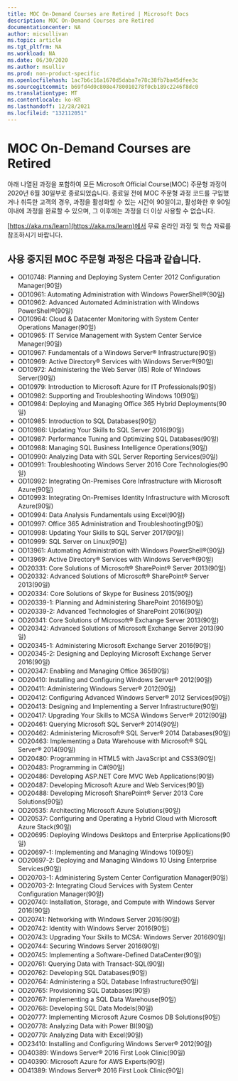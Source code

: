 ```yaml
---
title: MOC On-Demand Courses are Retired | Microsoft Docs
description: MOC On-Demand Courses are Retired
documentationcenter: NA
author: micsullivan
ms.topic: article
ms.tgt_pltfrm: NA
ms.workload: NA
ms.date: 06/30/2020
ms.author: msulliv
ms.prod: non-product-specific
ms.openlocfilehash: 1ac7b6c16a1670d5daba7e78c38fb7ba45dfee3c
ms.sourcegitcommit: b69fd4d0c808e4780010278f0cb189c2246f8dc0
ms.translationtype: MT
ms.contentlocale: ko-KR
ms.lasthandoff: 12/28/2021
ms.locfileid: "132112051"
---
```

# <a name="moc-on-demand-courses-are-retired"></a>MOC On-Demand Courses are Retired

아래 나열된 과정을 포함하여 모든 Microsoft Official Course(MOC) 주문형 과정이 2020년 6월 30일부로 종료되었습니다.  종료일 전에 MOC 주문형 과정 코드를 구입했거나 취득한 고객의 경우, 과정을 활성화할 수 있는 시간이 90일이고, 활성화한 후 90일 이내에 과정을 완료할 수 있으며, 그 이후에는 과정을 더 이상 사용할 수 없습니다.

[https://aka.ms/learn](https://aka.ms/learn)에서 무료 온라인 과정 및 학습 자료를 참조하시기 바랍니다.

## <a name="retired-moc-on-demand-courses-include"></a>사용 중지된 MOC 주문형 과정은 다음과 같습니다.

- OD10748: Planning and Deploying System Center 2012 Configuration Manager(90일)
- OD10961: Automating Administration with Windows PowerShell®(90일)
- OD10962: Advanced Automated Administration with Windows PowerShell®(90일)  
- OD10964: Cloud & Datacenter Monitoring with System Center Operations Manager(90일)  
- OD10965: IT Service Management with System Center Service Manager(90일)  
- OD10967: Fundamentals of a Windows Server® Infrastructure(90일)  
- OD10969: Active Directory® Services with Windows Server®(90일)  
- OD10972: Administering the Web Server (IIS) Role of Windows Server(90일)  
- OD10979: Introduction to Microsoft Azure for IT Professionals(90일)  
- OD10982: Supporting and Troubleshooting Windows 10(90일)  
- OD10984: Deploying and Managing Office 365 Hybrid Deployments(90일)  
- OD10985: Introduction to SQL Databases(90일)  
- OD10986: Updating Your Skills to SQL Server 2016(90일)  
- OD10987: Performance Tuning and Optimizing SQL Databases(90일)  
- OD10988: Managing SQL Business Intelligence Operations(90일)  
- OD10990: Analyzing Data with SQL Server Reporting Services(90일)  
- OD10991: Troubleshooting Windows Server 2016 Core Technologies(90일)  
- OD10992: Integrating On-Premises Core Infrastructure with Microsoft Azure(90일)  
- OD10993: Integrating On-Premises Identity Infrastructure with Microsoft Azure(90일)  
- OD10994: Data Analysis Fundamentals using Excel(90일)  
- OD10997: Office 365 Administration and Troubleshooting(90일)  
- OD10998: Updating Your Skills to SQL Server 2017(90일)  
- OD10999: SQL Server on Linux(90일)  
- OD13961: Automating Administration with Windows PowerShell®(90일)  
- OD13969: Active Directory® Services with Windows Server®(90일)  
- OD20331: Core Solutions of Microsoft® SharePoint® Server 2013(90일)  
- OD20332: Advanced Solutions of Microsoft® SharePoint® Server 2013(90일)  
- OD20334: Core Solutions of Skype for Business 2015(90일)  
- OD20339-1: Planning and Administering SharePoint 2016(90일)  
- OD20339-2: Advanced Technologies of SharePoint 2016(90일)  
- OD20341: Core Solutions of Microsoft® Exchange Server 2013(90일)  
- OD20342: Advanced Solutions of Microsoft Exchange Server 2013(90일)  
- OD20345-1: Administering Microsoft Exchange Server 2016(90일)  
- OD20345-2: Designing and Deploying Microsoft Exchange Server 2016(90일)  
- OD20347: Enabling and Managing Office 365(90일)  
- OD20410: Installing and Configuring Windows Server® 2012(90일)  
- OD20411: Administering Windows Server® 2012(90일)  
- OD20412: Configuring Advanced Windows Server® 2012 Services(90일)  
- OD20413: Designing and Implementing a Server Infrastructure(90일)  
- OD20417: Upgrading Your Skills to MCSA Windows Server® 2012(90일)  
- OD20461: Querying Microsoft SQL Server® 2014(90일)  
- OD20462: Administering Microsoft® SQL Server® 2014 Databases(90일)  
- OD20463: Implementing a Data Warehouse with Microsoft® SQL Server® 2014(90일)  
- OD20480: Programming in HTML5 with JavaScript and CSS3(90일)  
- OD20483: Programming in C#(90일)  
- OD20486: Developing ASP.NET Core MVC Web Applications(90일)  
- OD20487: Developing Microsoft Azure and Web Services(90일)  
- OD20488: Developing Microsoft SharePoint® Server 2013 Core Solutions(90일)  
- OD20535: Architecting Microsoft Azure Solutions(90일)  
- OD20537: Configuring and Operating a Hybrid Cloud with Microsoft Azure Stack(90일)  
- OD20695: Deploying Windows Desktops and Enterprise Applications(90일)  
- OD20697-1: Implementing and Managing Windows 10(90일)  
- OD20697-2: Deploying and Managing Windows 10 Using Enterprise Services(90일)  
- OD20703-1: Administering System Center Configuration Manager(90일)  
- OD20703-2: Integrating Cloud Services with System Center Configuration Manager(90일)  
- OD20740: Installation, Storage, and Compute with Windows Server 2016(90일)  
- OD20741: Networking with Windows Server 2016(90일)  
- OD20742: Identity with Windows Server 2016(90일)  
- OD20743: Upgrading Your Skills to MCSA: Windows Server 2016(90일)  
- OD20744: Securing Windows Server 2016(90일)  
- OD20745: Implementing a Software-Defined DataCenter(90일)  
- OD20761: Querying Data with Transact-SQL(90일)  
- OD20762: Developing SQL Databases(90일)  
- OD20764: Administering a SQL Database Infrastructure(90일)  
- OD20765: Provisioning SQL Databases(90일)  
- OD20767: Implementing a SQL Data Warehouse(90일)  
- OD20768: Developing SQL Data Models(90일)  
- OD20777: Implementing Microsoft Azure Cosmos DB Solutions(90일)  
- OD20778: Analyzing Data with Power BI(90일)  
- OD20779: Analyzing Data with Excel(90일)  
- OD23410: Installing and Configuring Windows Server® 2012(90일)  
- OD40389: Windows Server® 2016 First Look Clinic(90일)  
- OD40390: Microsoft Azure for AWS Experts(90일)  
- OD41389: Windows Server® 2016 First Look Clinic(90일)  
